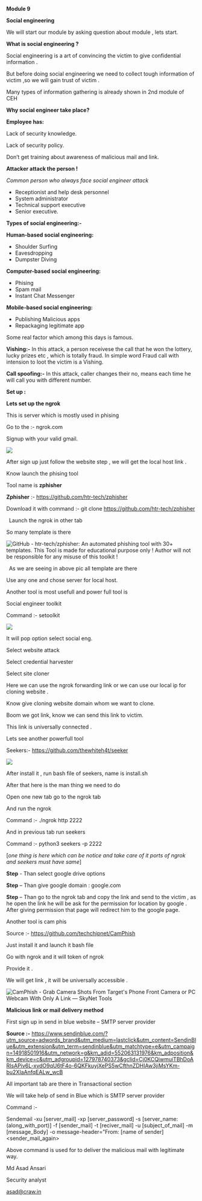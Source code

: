 ﻿
**Module 9** 

**Social engineering**

We will start our module by asking question about module , lets start.

**What is social engineering ?**

Social engineering is a art of convincing the victim to give confidential information .

But before doing social engineering we need to collect tough information of victim ,so we will gain trust of victim . 

Many types of information gathering is already shown in 2nd module of CEH 

**Why social engineer take place?**

**Employee has:**

Lack of security knowledge.

Lack of security policy.

Don’t get training about awareness of malicious mail and link.

**Attacker attack the person !**

*Common person who always face social engineer attack*  

- Receptionist and help desk personnel
- System administrator 
- Technical support executive 
- Senior executive.

**Types of social engineering:-**

**Human-based social engineering:**

- Shoulder Surfing 
- Eavesdropping 
- Dumpster Diving 

**Computer-based social engineering:**

- Phising 
- Spam mail
- Instant Chat Messenger

**Mobile-based social engineering:** 

- Publishing Malicious apps
- Repackaging legitimate app

Some real factor which among this days is famous.

**Vishing:-** In this attack, a person receivese the call that he won the lottery, lucky prizes etc , which is totally fraud. In simple word Fraud call with intension to loot the victim is a Vishing. 

**Call spoofing:-** In this attack, caller changes their no, means each time he will call you with different number.


**Set up :**

**Lets set up the ngrok** 

This is server which is mostly used in phising 

Go to the :- ngrok.com 

Signup with your valid gmail.

![](Aspose.Words.dfb09dfa-74b1-4b13-8ae0-eadce1cfa726.001.png)

After sign up just follow the website step , we will get the local host link . 

Know launch the phising tool 

Tool name is **zphisher** 

**Zphisher** :- <https://github.com/htr-tech/zphisher>

Download it with command :- git clone <https://github.com/htr-tech/zphisher>

` `Launch the ngrok in other tab

So many template is there 

![GitHub - htr-tech/zphisher: An automated phishing tool with 30+ templates.  This Tool is made for educational purpose only ! Author will not be  responsible for any misuse of this toolkit !](Aspose.Words.dfb09dfa-74b1-4b13-8ae0-eadce1cfa726.002.png)

` `As we are seeing in above pic all template are there 

Use any one and chose server for local host.

Another tool is most usefull and power full tool is 

Social engineer toolkit 

Command :- setoolkit

![](Aspose.Words.dfb09dfa-74b1-4b13-8ae0-eadce1cfa726.003.png)

It will pop option select social eng.

Select website attack 

Select credential harvester 

Select site cloner 

Here we can use the ngrok forwarding link or we can use our local ip for cloning website .

Know give cloning website domain whom we want to clone.

Boom we got link, know we can send this link to victim.

This link is universally connected .


Lets see another powerfull tool

Seekers:- <https://github.com/thewhiteh4t/seeker>

![](Aspose.Words.dfb09dfa-74b1-4b13-8ae0-eadce1cfa726.001.png)

After install it , run bash file of seekers, name is install.sh

After that here is the man thing we need to do 

Open one new tab go to the ngrok tab 

And run the ngrok 

Command :- ./ngrok http 2222

And in previous tab run seekers 

Command :- python3 seekers -p 2222

[*one thing is here which can be notice and take care of it ports of ngrok and seekers must have same*]

**Step** - Than select google drive options 

**Step** – Than give google domain : google.com

**Step** – Than go to the ngrok tab and copy the link and send to the victim , as he open the link he will be ask for the permission for location by google . After giving permission that page will redirect him to the google page.


Another tool is cam phis 

Source :- <https://github.com/techchipnet/CamPhish>

Just install it and launch it bash file 

Go with ngrok and it will token of ngrok 

Provide it .

We will get link , it will be universally accessible .

![CamPhish - Grab Camera Shots From Target's Phone Front Camera or PC Webcam  With Only A Link — SkyNet Tools](Aspose.Words.dfb09dfa-74b1-4b13-8ae0-eadce1cfa726.004.jpeg)



**Malicious link or mail delivery method** 

First sign up in send in blue website – SMTP server provider 

**Source :-** <https://www.sendinblue.com/?utm_source=adwords_brand&utm_medium=lastclick&utm_content=SendinBlue&utm_extension&utm_term=sendinblue&utm_matchtype=e&utm_campaign=14918501916&utm_network=g&km_adid=552063131976&km_adposition&km_device=c&utm_adgroupid=127978740373&gclid=Cj0KCQjwmuiTBhDoARIsAPiv6L-xvdO9qU6tF4o-6QKFkuyjXePS5wCfthnZDHIAw3jiMsYKm-bu2XIaAnfqEALw_wcB>

All important tab are there in Transactional section 

We will take help of send in Blue which is SMTP server provider 


Command :- 

Sendemail -xu [server\_mail] -xp [server\_password] -s [server\_name:(along\_with\_port)] -f [sender\_mail] -t [reciver\_mail] -u [subject\_of\_mail] -m [message\_Body] -o message-header=”From: [name of sender] <sender\_mail\_again> 

Above command is used for to deliver the malicious mail with legitimate way. 



Md Asad Ansari

Security analyst

asad@craw.in
